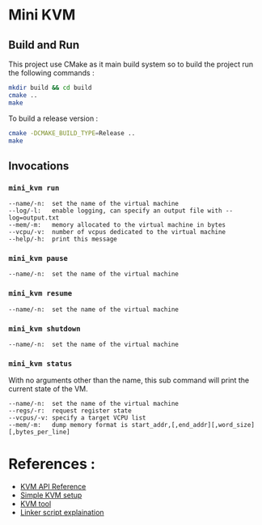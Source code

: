 # Mini KVM

## Build and Run

This project use CMake as it main build system so to build the project run the following commands :

```sh
mkdir build && cd build 
cmake ..
make
```

To build a release version :
```sh
cmake -DCMAKE_BUILD_TYPE=Release ..
make
```

## Invocations 

### `mini_kvm run`

```
--name/-n:  set the name of the virtual machine
--log/-l:   enable logging, can specify an output file with --log=output.txt
--mem/-m:   memory allocated to the virtual machine in bytes
--vcpu/-v:  number of vcpus dedicated to the virtual machine
--help/-h:  print this message
```

### `mini_kvm pause`

```
--name/-n:  set the name of the virtual machine
```

### `mini_kvm resume`

```
--name/-n:  set the name of the virtual machine
```

### `mini_kvm shutdown`

```
--name/-n:  set the name of the virtual machine
```

### `mini_kvm status`

With no arguments other than the name, this sub command will print the current state of the VM.

```
--name/-n:  set the name of the virtual machine
--regs/-r:  request register state
--vcpus/-v: specify a target VCPU list
--mem/-m:   dump memory format is start_addr,[,end_addr][,word_size][,bytes_per_line]
```

# References :

- [KVM API Reference](https://www.kernel.org/doc/html/latest/virt/kvm/api.html)
- [Simple KVM setup](https://github.com/soulxu/kvmsample)
- [KVM tool](https://github.com/kvmtool/kvmtool)
- [Linker script explaination](https://jsandler18.github.io/explanations/linker_ld.html)
